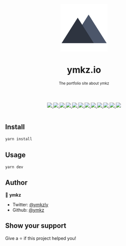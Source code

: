 <div align="center">
  <img src="template/icon.svg" width="150px">
  <h1 align="center">ymkz.io</h1>
  <sup align="center">The portfolio site about ymkz</sup>
  <br />
  <br />
  <br />
</div>
<p align="center">
  <a href="https://circleci.com/gh/ymkz/workflows/ymkz.io">
    <img
      src="https://flat.badgen.net/circleci/github/ymkz/ymkz.io?icon=circleci"
      target="_blank"
      rel="noopener noreferrer"
    >
  </a>
  <a href="https://app.dependabot.com/accounts/ymkz/repos/172352878">
    <img
      src="https://flat.badgen.net/badge/deps/dependabot/0366d6?icon=dependabot"
      target="_blank"
      rel="noopener noreferrer"
    >
  </a>
  <a href="https://github.com/Microsoft/TypeScript">
    <img
      src="https://flat.badgen.net/badge/language/TypeScript/017acd?icon=typescript"
      target="_blank"
      rel="noopener noreferrer"
    >
  </a>
  <a href="https://zeit.co/ymkz/ymkz.io">
    <img
      src="https://flat.badgen.net/badge/deploy/now/000000?icon=now"
      target="_blank"
      rel="noopener noreferrer"
    >
  </a>
  <a href="https://eslint.org">
    <img
      src="https://flat.badgen.net/badge/linter/eslint/4b32c3"
      target="_blank"
      rel="noopener noreferrer"
    >
  </a>
  <a href="https://prettier.io">
    <img
      src="https://flat.badgen.net/badge/formatter/prettier/ff69b4"
      target="_blank"
      rel="noopener noreferrer"
    >
  </a>
  <a href="https://emotion.sh">
    <img src="https://flat.badgen.net/badge/styling/emotion/d36ac2">
    <img
      src="https://flat.badgen.net/badge/styling/emotion/d36ac2"
      target="_blank"
      rel="noopener noreferrer"
    >
  </a>
  <a href="https://percy.io/ymkz/ymkz.io">
    <img
      src="https://flat.badgen.net/badge/visual%20testing/percy/9e66bf"
      target="_blank"
      rel="noopener noreferrer"
    >
  </a>
  <a href="https://percy.io/ymkz/ymkz.io">
    <img
      src="https://flat.badgen.net/badge/_/chrome/ffd600?icon=chrome&label"
      target="_blank"
      rel="noopener noreferrer"
    >
  </a>
  <a href="https://percy.io/ymkz/ymkz.io">
    <img
      src="https://flat.badgen.net/badge/_/firefox/ff5722/?icon=firefox&label"
      target="_blank"
      rel="noopener noreferrer"
    >
  </a>
  <a href="https://twitter.com/ymkzly">
    <img
      src="https://flat.badgen.net/twitter/follow/ymkzly"
      target="_blank"
      rel="noopener noreferrer"
    />
  </a>
  <br />
  <br />
</p>

## Install

```sh
yarn install
```

## Usage

```sh
yarn dev
```

## Author

👤 **ymkz**

- Twitter: [@ymkzly](https://twitter.com/ymkzly)
- Github: [@ymkz](https://github.com/ymkz)

## Show your support

Give a ⭐️ if this project helped you!
